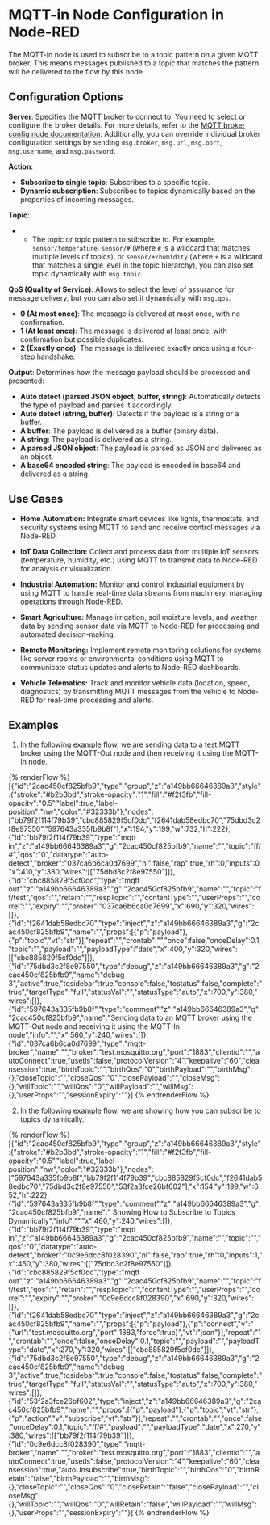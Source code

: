 # MQTT-in Node Configuration in Node-RED

The MQTT-in node is used to subscribe to a topic pattern on a given MQTT broker. This means messages published to a topic that matches the pattern will be delivered to the flow by this node.

## Configuration Options

**Server**:
Specifies the MQTT broker to connect to. You need to select or configure the broker details. For more details, refer to the [MQTT broker config node documentation](/node-red/core-nodes/mqtt-broker-config/). Additionally, you can override individual broker configuration settings by sending  `msg.broker`, `msg.url`, `msg.port`, `msg.username`, and `msg.password`. <!--todo: need to test -->

**Action**: 
- **Subscribe to single topic**: Subscribes to a specific topic.
- **Dynamic subscription**: Subscribes to topics dynamically based on the properties of incoming messages.

**Topic**:
- - The topic or topic pattern to subscribe to. For example, `sensor/temperature`, `sensor/#` (where `#` is a wildcard that matches multiple levels of topics), or `sensor/+/humidity` (where `+` is a wildcard that matches a single level in the topic hierarchy), you can also set topic dynamically with `msg.topic`.

**QoS (Quality of Service)**: Allows to select the level of assurance for message delivery, but you can also set it dynamically with `msg.qos`.
- **0 (At most once)**: The message is delivered at most once, with no confirmation.
- **1 (At least once)**: The message is delivered at least once, with confirmation but possible duplicates.
- **2 (Exactly once)**: The message is delivered exactly once using a four-step handshake.

**Output**:
Determines how the message payload should be processed and presented:
- **Auto detect (parsed JSON object, buffer, string)**: Automatically detects the type of payload and parses it accordingly.
- **Auto detect (string, buffer)**: Detects if the payload is a string or a buffer.
- **A buffer**: The payload is delivered as a buffer (binary data).
- **A string**: The payload is delivered as a string.
- **A parsed JSON object**: The payload is parsed as JSON and delivered as an object.
- **A base64 encoded string**: The payload is encoded in base64 and delivered as a string.

## Use Cases

- **Home Automation:** Integrate smart devices like lights, thermostats, and security systems using MQTT to send and receive control messages via Node-RED.

- **IoT Data Collection:** Collect and process data from multiple IoT sensors (temperature, humidity, etc.) using MQTT to transmit data to Node-RED for analysis or visualization.

- **Industrial Automation:** Monitor and control industrial equipment by using MQTT to handle real-time data streams from machinery, managing operations through Node-RED.

- **Smart Agriculture:** Manage irrigation, soil moisture levels, and weather data by sending sensor data via MQTT to Node-RED for processing and automated decision-making.

- **Remote Monitoring:** Implement remote monitoring solutions for systems like server rooms or environmental conditions using MQTT to communicate status updates and alerts to Node-RED dashboards.

- **Vehicle Telematics:** Track and monitor vehicle data (location, speed, diagnostics) by transmitting MQTT messages from the vehicle to Node-RED for real-time processing and alerts.

## Examples

1. In the following example flow, we are sending data to a test MQTT broker using the MQTT-Out node and then receiving it using the MQTT-In node.

{% renderFlow %}
[{"id":"2cac450cf825bfb9","type":"group","z":"a149bb66646389a3","style":{"stroke":"#b2b3bd","stroke-opacity":"1","fill":"#f2f3fb","fill-opacity":"0.5","label":true,"label-position":"nw","color":"#32333b"},"nodes":["bb79f2f114f79b39","cbc885829f5cf0dc","f2641dab58edbc70","75dbd3c2f8e97550","597643a335fb9b8f"],"x":194,"y":199,"w":732,"h":222},{"id":"bb79f2f114f79b39","type":"mqtt in","z":"a149bb66646389a3","g":"2cac450cf825bfb9","name":"","topic":"ff/#","qos":"0","datatype":"auto-detect","broker":"037ca6b6ca0d7699","nl":false,"rap":true,"rh":0,"inputs":0,"x":410,"y":380,"wires":[["75dbd3c2f8e97550"]]},{"id":"cbc885829f5cf0dc","type":"mqtt out","z":"a149bb66646389a3","g":"2cac450cf825bfb9","name":"","topic":"ff/test","qos":"","retain":"","respTopic":"","contentType":"","userProps":"","correl":"","expiry":"","broker":"037ca6b6ca0d7699","x":690,"y":320,"wires":[]},{"id":"f2641dab58edbc70","type":"inject","z":"a149bb66646389a3","g":"2cac450cf825bfb9","name":"","props":[{"p":"payload"},{"p":"topic","vt":"str"}],"repeat":"","crontab":"","once":false,"onceDelay":0.1,"topic":"","payload":"","payloadType":"date","x":400,"y":320,"wires":[["cbc885829f5cf0dc"]]},{"id":"75dbd3c2f8e97550","type":"debug","z":"a149bb66646389a3","g":"2cac450cf825bfb9","name":"debug 3","active":true,"tosidebar":true,"console":false,"tostatus":false,"complete":"true","targetType":"full","statusVal":"","statusType":"auto","x":700,"y":380,"wires":[]},{"id":"597643a335fb9b8f","type":"comment","z":"a149bb66646389a3","g":"2cac450cf825bfb9","name":"Sending data to an MQTT broker using the MQTT-Out node and receiving it using the MQTT-In node","info":"","x":560,"y":240,"wires":[]},{"id":"037ca6b6ca0d7699","type":"mqtt-broker","name":"","broker":"test.mosquitto.org","port":"1883","clientid":"","autoConnect":true,"usetls":false,"protocolVersion":"4","keepalive":"60","cleansession":true,"birthTopic":"","birthQos":"0","birthPayload":"","birthMsg":{},"closeTopic":"","closeQos":"0","closePayload":"","closeMsg":{},"willTopic":"","willQos":"0","willPayload":"","willMsg":{},"userProps":"","sessionExpiry":""}]
{% endrenderFlow %}

2. In the following example flow, we are showing how you can subscribe to topics dynamically.

{% renderFlow %}
[{"id":"2cac450cf825bfb9","type":"group","z":"a149bb66646389a3","style":{"stroke":"#b2b3bd","stroke-opacity":"1","fill":"#f2f3fb","fill-opacity":"0.5","label":true,"label-position":"nw","color":"#32333b"},"nodes":["597643a335fb9b8f","bb79f2f114f79b39","cbc885829f5cf0dc","f2641dab58edbc70","75dbd3c2f8e97550","53f2a3fce26bf602"],"x":154,"y":199,"w":652,"h":222},{"id":"597643a335fb9b8f","type":"comment","z":"a149bb66646389a3","g":"2cac450cf825bfb9","name":" Showing How to Subscribe to Topics Dynamically","info":"","x":460,"y":240,"wires":[]},{"id":"bb79f2f114f79b39","type":"mqtt in","z":"a149bb66646389a3","g":"2cac450cf825bfb9","name":"","topic":"","qos":"0","datatype":"auto-detect","broker":"0c9e6dcc8f028390","nl":false,"rap":true,"rh":0,"inputs":1,"x":450,"y":380,"wires":[["75dbd3c2f8e97550"]]},{"id":"cbc885829f5cf0dc","type":"mqtt out","z":"a149bb66646389a3","g":"2cac450cf825bfb9","name":"","topic":"ff/test","qos":"","retain":"","respTopic":"","contentType":"","userProps":"","correl":"","expiry":"","broker":"0c9e6dcc8f028390","x":690,"y":320,"wires":[]},{"id":"f2641dab58edbc70","type":"inject","z":"a149bb66646389a3","g":"2cac450cf825bfb9","name":"","props":[{"p":"payload"},{"p":"connect","v":"{\"url\":\"test.mosquitto.org\",\"port\":1883,\"force\":true}","vt":"json"}],"repeat":"1","crontab":"","once":false,"onceDelay":0.1,"topic":"","payload":"","payloadType":"date","x":270,"y":320,"wires":[["cbc885829f5cf0dc"]]},{"id":"75dbd3c2f8e97550","type":"debug","z":"a149bb66646389a3","g":"2cac450cf825bfb9","name":"debug 3","active":true,"tosidebar":true,"console":false,"tostatus":false,"complete":"true","targetType":"full","statusVal":"","statusType":"auto","x":700,"y":380,"wires":[]},{"id":"53f2a3fce26bf602","type":"inject","z":"a149bb66646389a3","g":"2cac450cf825bfb9","name":"","props":[{"p":"payload"},{"p":"topic","vt":"str"},{"p":"action","v":"subscribe","vt":"str"}],"repeat":"","crontab":"","once":false,"onceDelay":0.1,"topic":"ff/#","payload":"","payloadType":"date","x":270,"y":380,"wires":[["bb79f2f114f79b39"]]},{"id":"0c9e6dcc8f028390","type":"mqtt-broker","name":"","broker":"test.mosquitto.org","port":"1883","clientid":"","autoConnect":true,"usetls":false,"protocolVersion":"4","keepalive":"60","cleansession":true,"autoUnsubscribe":true,"birthTopic":"","birthQos":"0","birthRetain":"false","birthPayload":"","birthMsg":{},"closeTopic":"","closeQos":"0","closeRetain":"false","closePayload":"","closeMsg":{},"willTopic":"","willQos":"0","willRetain":"false","willPayload":"","willMsg":{},"userProps":"","sessionExpiry":""}]
{% endrenderFlow %}